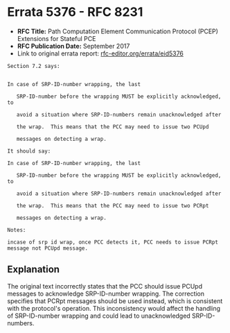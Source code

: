 # Errata 5376 - RFC 8231

- **RFC Title:** Path Computation Element Communication Protocol (PCEP) Extensions for Stateful PCE
- **RFC Publication Date:** September 2017
- Link to original errata report: [rfc-editor.org/errata/eid5376](https://www.rfc-editor.org/errata/eid5376)

```
Section 7.2 says:


In case of SRP-ID-number wrapping, the last
   SRP-ID-number before the wrapping MUST be explicitly acknowledged, to
   avoid a situation where SRP-ID-numbers remain unacknowledged after
   the wrap.  This means that the PCC may need to issue two PCUpd
   messages on detecting a wrap.

It should say:

In case of SRP-ID-number wrapping, the last
   SRP-ID-number before the wrapping MUST be explicitly acknowledged, to
   avoid a situation where SRP-ID-numbers remain unacknowledged after
   the wrap.  This means that the PCC may need to issue two PCRpt
   messages on detecting a wrap.

Notes:

incase of srp id wrap, once PCC detects it, PCC needs to issue PCRpt message not PCUpd message.
```

## Explanation

The original text incorrectly states that the PCC should issue PCUpd messages to acknowledge SRP-ID-number wrapping. The correction specifies that PCRpt messages should be used instead, which is consistent with the protocol's operation. This inconsistency would affect the handling of SRP-ID-number wrapping and could lead to unacknowledged SRP-ID-numbers.

